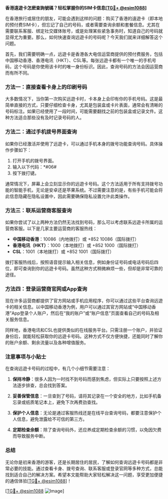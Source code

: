 **香港遠遊卡怎麽查詢號碼？轻松掌握你的SIM卡信息[[TG💪+ @esim1088](https://t.me/s/esim1088)]**

在香港旅行或居住的朋友，可能会遇到这样的问题：购买了香港的遠遊卡（即本地的预付费SIM卡），但忘记了自己的号码，或者需要查询余额和套餐信息。尤其在需要联系客服、绑定社交媒体账号，或是处理某些紧急事务时，知道自己的号码就显得尤为重要。那么，如何快速查询远遊卡的号码呢？今天我们就来详细解答这个问题。

首先，我们需要明确一点，远遊卡是香港各大电信运营商提供的预付费服务，包括中国移动香港、香港电讯（HKT）、CSL等。每张远遊卡都有一个唯一的手机号码，这个号码是你使用该卡时的唯一身份标识。因此，查询号码的方法会因运营商而有所不同。

### 方法一：直接查看卡身上的印刷号码

大多数情况下，当你第一次购买远遊卡时，卡本身上会印有你的手机号码。这是最简单直接的方式，只要仔细检查卡身，尤其是包装盒或卡片表面，通常会有清晰的号码标注。如果已经使用了一段时间，可能需要翻找之前的包装盒或记录文件。这种方法适合那些没有及时记录号码的人。

### 方法二：通过手机拨号界面查询

如果你已经激活并使用了远遊卡，可以通过手机本身的拨号功能查询号码。具体操作步骤如下：

1. 打开手机的拨号界面。
2. 输入以下代码：*#06#
3. 按下拨打键。

通常情况下，屏幕上会立刻显示你的远遊卡号码。这个方法适用于所有支持拨号功能的智能手机，无论是安卓还是苹果系统。不过需要注意的是，有些手机可能会将此信息隐藏在隐私设置中，因此需要确保隐私设置允许此类操作。

### 方法三：联系运营商客服查询

如果你尝试了以上两种方法仍然无法找到号码，那么可以考虑联系远遊卡所属的运营商客服。以下是几家主要运营商的客服热线：

- **中国移动香港**：10086（内地拨打）或 +852 10086（国际拨打）
- **香港电讯（HKT）**：1000（本地拨打）或 +852 1000（国际拨打）
- **CSL**：1001（本地拨打）或 +852 1001（国际拨打）

拨打客服热线后，按照语音提示输入相关信息，例如身份证号码或电话号码后四位，即可查询到你的远遊卡号码。虽然这种方式稍微麻烦一些，但却是非常可靠的途径。

### 方法四：登录运营商官网或App查询

现在许多运营商都提供了官方网站或手机应用程序，你可以通过这些平台查询远遊卡的相关信息。以中国移动香港为例，用户可以通过其官方网站或“中国移动香港”App登录个人账户，然后在“我的账户”或“账户信息”页面查看自己的号码及相关服务信息。

同样地，香港电讯和CSL也提供类似的在线服务平台。只需注册一个账户，并验证身份后，就能轻松获取你的远遊卡号码。这种方式不仅方便快捷，还能同时了解你的账户余额、剩余流量以及各种增值服务。

### 注意事项与小贴士

在查询远遊卡号码的过程中，有几个小细节需要注意：

1. **保持冷静**：很多人因为一时找不到号码而感到焦虑，但实际上只要按照上述方法逐步排查，总会找到答案。
   
2. **妥善保管信息**：一旦查到了号码，请将其记录在一个安全的地方，比如手机备忘录或纸质笔记本上，避免下次再费劲查找。

3. **保护个人信息**：无论是通过客服热线还是在线平台查询号码，都要注意保护个人信息，避免泄露给不可信的第三方。

4. **定期检查余额**：除了查询号码外，还应养成定期检查余额的习惯，以免因欠费而导致服务中断。

### 总结

无论你是初来香港的游客，还是长期居住的居民，了解如何查询远遊卡号码都是非常必要的技能。通过查看卡身、拨号查询、联系客服或登录官网等多种方式，总能找到适合自己的解决方案。希望本文能帮助大家轻松解决这一问题，享受更加便捷的通信体验[[TG💪+ @esim1088](https://t.me/s/esim1088)]！

[[TG💪+ @esim1088](https://t.me/s/esim1088) ![Image](https://i.postimg.cc/4NQfJmqS/Snipaste-2025-05-13-00-14-12.png)]